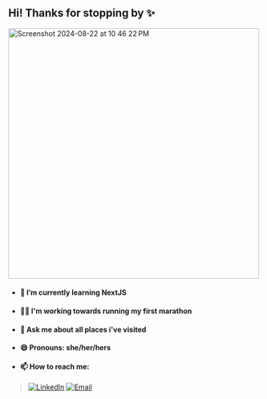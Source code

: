## Hi! Thanks for stopping by ✨
<img width="500" alt="Screenshot 2024-08-22 at 10 46 22 PM" src="https://github.com/user-attachments/assets/0bfd9f7e-94b5-43ad-9e97-80597b2a1fd2">

- #### 🌱 I’m currently learning NextJS
- #### 🧘‍♀️ I'm working towards running my first marathon
- #### 💬 Ask me about all places i've visited
- #### 😄 Pronouns: she/her/hers
- ####  📫 How to reach me:

>[![LinkedIn](https://img.shields.io/badge/LinkedIn-blue?style=flat&logo=linkedin&logoColor=white)]([https://www.linkedin.com/in/yourusername](https://www.linkedin.com/in/rupika-pendyala/))
[![Email](https://img.shields.io/badge/Email-D14836?style=flat&logo=gmail&logoColor=white)](mailto:rupikamericapplication@gmail.com)
